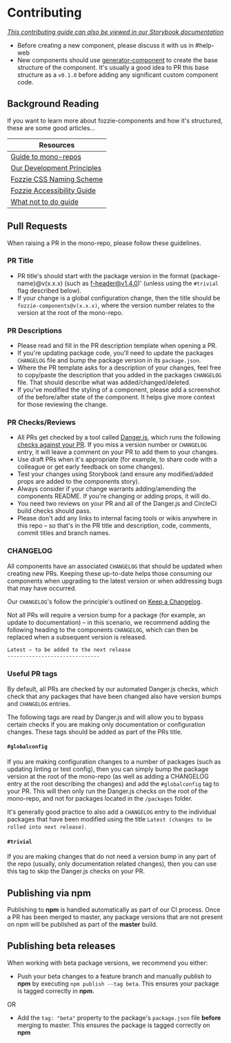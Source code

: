 # Contributing

*_[This contributing guide can also be viewed in our Storybook documentation](https://vue.pie.design/?path=/story/documentation-getting-started-contributing--page)_*

- Before creating a new component, please discuss it with us in #help-web
- New components should use [generator-component](https://github.com/justeat/fozzie-components/tree/master/packages/tools/generator-component) to create the base structure of the component. It's usually a good idea to PR this base structure as a `v0.1.0` before adding any significant custom component code.

## Background Reading

If you want to learn more about fozzie-components and how it's structured, these are some good articles...

Resources |
------------- |
[Guide to mono-repos](https://www.toptal.com/front-end/guide-to-monorepos) |
[Our Development Principles](https://vue.pie.design/?path=/story/documentation-getting-started-development-principles--page) |
[Fozzie CSS Naming Scheme](https://fozzie.just-eat.com/documentation/css/css-naming) |
[Fozzie Accessibility Guide](https://fozzie.just-eat.com/documentation/general/accessibility/) |
[What not to do guide](https://vue.pie.design/?path=/story/documentation-standards-accessibility-overview--page) |

## Pull Requests

When raising a PR in the mono-repo, please follow these guidelines.

### PR Title

- PR title's should start with the package version in the format {package-name}@v(x.x.x) (such as f-header@v1.4.0)' (unless using the `#trivial` flag described below).
- If your change is a global configuration change, then the title should be `fozzie-components@v(x.x.x)`, where the version number relates to the version at the root of the mono-repo.

### PR Descriptions

- Please read and fill in the PR description template when opening a PR.
- If you're updating package code, you'll need to update the packages `CHANGELOG` file and bump the package version in its `package.json`.
- Where the PR template asks for a description of your changes, feel free to copy/paste the description that you added in the packages `CHANGELOG` file. That should describe what was added/changed/deleted.
- If you've modified the styling of a component, please add a screenshot of the before/after state of the component. It helps give more context for those reviewing the change.

### PR Checks/Reviews

- All PRs get checked by a tool called [Danger.js](https://danger.systems/js/), which runs the following [checks against your PR](https://github.com/justeat/fozzie-components/blob/master/dangerfile.js). If you miss a version number or `CHANGELOG` entry, it will leave a comment on your PR to add them to your changes.
- Use draft PRs when it's appropriate (for example, to share code with a colleague or get early feedback on some changes).
- Test your changes using Storybook (and ensure any modified/added props are added to the components story).
- Always consider if your change warrants adding/amending the components README. If you're changing or adding props, it will do.
- You need two reviews on your PR and all of the Danger.js and CircleCI build checks should pass.
- Please don't add any links to internal facing tools or wikis anywhere in this repo – so that's in the PR title and description, code, comments, commit titles and branch names.

### CHANGELOG

All components have an associated `CHANGELOG` that should be updated when creating new PRs. Keeping these up-to-date helps those consuming our components when upgrading to the latest version or when addressing bugs that may have occurred.

Our `CHANGELOG`'s follow the principle's outlined on [Keep a Changelog](https://keepachangelog.com/en/1.0.0/).

Not all PRs will require a version bump for a package (for example, an update to documentation) – in this scenario, we recommend adding the following heading to the components `CHANGELOG`, which can then be replaced when a subsequent version is released.

```md
Latest – to be added to the next release
------------------------------
```

### Useful PR tags

By default, all PRs are checked by our automated Danger.js checks, which check that any packages that have been changed also have version bumps and `CHANGELOG` entries.

The following tags are read by Danger.js and will allow you to bypass certain checks if you are making only documentation or configuration changes. These tags should be added as part of the PRs title.

#### `#globalconfig`

If you are making configuration changes to a number of packages (such as updating linting or test config), then you can simply bump the package version at the root of the mono-repo (as well as adding a CHANGELOG entry at the root describing the changes) and add the `#globalconfig` tag to your PR. This will then only run the Danger.js checks on the root of the mono-repo, and not for packages located in the `/packages` folder.

It's generally good practice to also add a `CHANGELOG` entry to the individual packages that have been modified using the title `Latest (changes to be rolled into next release)`.

#### `#trivial`

If you are making changes that do not need a version bump in any part of the repo (usually, only documentation related changes), then you can use this tag to skip the Danger.js checks on your PR.

## Publishing via npm

Publishing to **npm** is handled automatically as part of our CI process. Once a PR has been merged to master, any package versions that are not present on npm will be published as part of the **master** build.

## Publishing beta releases

When working with beta package versions, we recommend you either:

 - Push your beta changes to a feature branch and manually publish to **npm** by executing `npm publish --tag beta`. This ensures your package is tagged correctly in **npm**.

 OR

 - Add the `tag: "beta"` property to the package's `package.json` file **before** merging to master. This ensures the package is tagged correctly on **npm**
